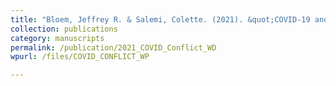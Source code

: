 ```yaml
---
title: "Bloem, Jeffrey R. & Salemi, Colette. (2021). &quot;COVID-19 and conflict &quot; <i>World Development </i> 140."
collection: publications
category: manuscripts
permalink: /publication/2021_COVID_Conflict_WD
wpurl: /files/COVID_CONFLICT_WP

---
```





